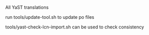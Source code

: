 All YaST translations

run tools/update-tool.sh to update po files

tools/yast-check-lcn-import.sh can be used to check consistency
